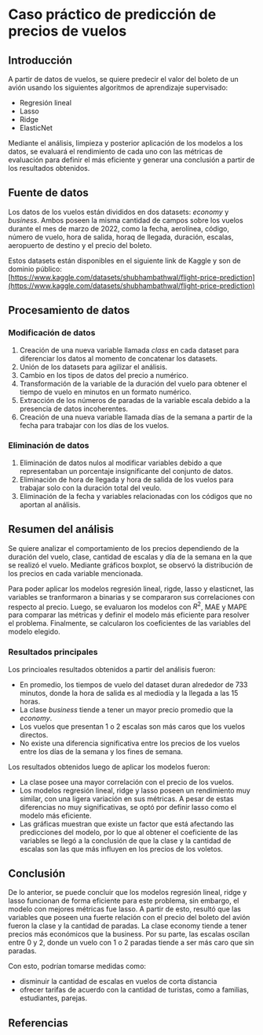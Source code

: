 # Caso práctico de predicción de precios de vuelos

## Introducción
A partir de datos de vuelos, se quiere predecir el valor del boleto de un avión usando los siguientes algoritmos de aprendizaje supervisado:
- Regresión lineal
- Lasso
- Ridge
- ElasticNet

Mediante el análisis, limpieza y posterior aplicación de los modelos a los datos, se evaluará el rendimiento de cada uno con las métricas de evaluación para definir el más eficiente y generar una conclusión a partir de los resultados obtenidos.

## Fuente de datos
Los datos de los vuelos están divididos en dos datasets: *economy* y *business*. Ambos poseen la misma cantidad de campos sobre los vuelos durante el mes de marzo de 2022, como la fecha, aerolínea, código, número de vuelo, hora de salida, horaq de llegada, duración, escalas, aeropuerto de destino y el precio del boleto.

Estos datasets están disponibles en el siguiente link de Kaggle y son de dominio público:
[https://www.kaggle.com/datasets/shubhambathwal/flight-price-prediction](https://www.kaggle.com/datasets/shubhambathwal/flight-price-prediction)

## Procesamiento de datos
### Modificación de datos
1. Creación de una nueva variable llamada *class* en cada dataset para diferenciar los datos al momento de concatenar los datasets.
2. Unión de los datasets para agilizar el análisis.
3. Cambio en los tipos de datos del precio a numérico.
4. Transformación de la variable de la duración del vuelo para obtener el tiempo de vuelo en minutos en un formato numérico.
5. Extracción de los números de paradas de la variable escala debido a la presencia de datos incoherentes.
6. Creación de una nueva variable llamada días de la semana a partir de la fecha para trabajar con los días de los vuelos.

### Eliminación de datos
1. Eliminación de datos nulos al modificar variables debido a que representaban un porcentaje insignificante del conjunto de datos.
2. Eliminación de hora de llegada y hora de salida de los vuelos para trabajar solo con la duración total del veulo.
3. Eliminación de la fecha y variables relacionadas con los códigos que no aportan al análisis.

## Resumen del análisis
Se quiere analizar el comportamiento de los precios dependiendo de la duración del vuelo, clase, cantidad de escalas y día de la semana en la que se realizó el vuelo. Mediante gráficos boxplot, se observó la distribución de los precios en cada variable mencionada.

Para poder aplicar los modelos regresión lineal, rigde, lasso y elasticnet, las variables se tranformaron a binarias y se compararon sus correlaciones con respecto al precio. Luego, se evaluaron los modelos con $R^{2}$, MAE y MAPE para comparar las métricas y definir el modelo más eficiente para resolver el problema. Finalmente, se calcularon los coeficientes de las variables del modelo elegido.

### Resultados principales
Los princioales resultados obtenidos a partir del análisis fueron:
- En promedio, los tiempos de vuelo del dataset duran alrededor de 733 minutos, donde la hora de salida es al mediodía y la llegada a las 15 horas.
- La clase *business* tiende a tener un mayor precio promedio que la *economy*.
- Los vuelos que presentan 1 o 2 escalas son más caros que los vuelos directos.
- No existe una diferencia significativa entre los precios de los vuelos entre los días de la semana y los fines de semana.

Los resultados obtenidos luego de aplicar los modelos fueron:
- La clase posee una mayor correlación con el precio de los vuelos.
- Los modelos regresión lineal, ridge y lasso poseen un rendimiento muy similar, con una ligera variación en sus métricas. A pesar de estas diferencias no muy significativas, se optó por definir lasso como el modelo más eficiente.
- Las gráficas muestran que existe un factor que está afectando las predicciones del modelo, por lo que al obtener el coeficiente de las variables se llegó a la conclusión de que la clase y la cantidad de escalas son las que más influyen en los precios de los voletos.

## Conclusión
De lo anterior, se puede concluir que los modelos regresión lineal, ridge y lasso funcionan de forma eficiente para este problema, sin embargo, el modelo con mejores métricas fue lasso. A partir de esto, resultó que las variables que poseen una fuerte relación con el precio del boleto del avión fueron la clase y la cantidad de paradas. La clase economy tiende a tener precios más económicos que la business. Por su parte, las escalas oscilan entre 0 y 2, donde un vuelo con 1 o 2 paradas tiende a ser más caro que sin paradas.

Con esto, podrían tomarse medidas como:
- disminuir la cantidad de escalas en vuelos de corta distancia
- ofrecer tarifas de acuerdo con la cantidad de turistas, como a familias, estudiantes, parejas.

## Referencias
